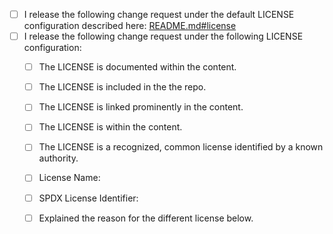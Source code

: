 - [ ] I release the following change request under the default LICENSE configuration described here: [README.md#license](README.md#license)
- [ ] I release the following change request under the following LICENSE configuration:
  - [ ] The LICENSE is documented within the content.
  - [ ] The LICENSE is included in the the repo.
  - [ ] The LICENSE is linked prominently in the content.
  - [ ] The LICENSE is within the content.
  - [ ] The LICENSE is a recognized, common license identified by a known authority.
  - [ ] License Name:
  - [ ] SPDX License Identifier:
  - [ ] Explained the reason for the different license below.
  
